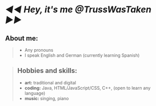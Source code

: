 # *◄◄ Hey, it's me @TrussWasTaken ►►*

## About me:
> - Any pronouns
> - I speak English and German (currently learning Spanish)

> ## Hobbies and skills: 
> - **art:** traditional and digital
> - **coding:** Java, HTML/JavaScript/CSS, C++, (open to learn any language)
> - **music:** singing, piano
